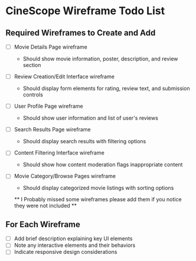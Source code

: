 # CineScope Wireframe Todo List

## Required Wireframes to Create and Add
- [ ] Movie Details Page wireframe
  - Should show movie information, poster, description, and review section

- [ ] Review Creation/Edit Interface wireframe
  - Should display form elements for rating, review text, and submission controls

- [ ] User Profile Page wireframe
  - Should show user information and list of user's reviews

- [ ] Search Results Page wireframe
  - Should display search results with filtering options

- [ ] Content Filtering Interface wireframe
  - Should show how content moderation flags inappropriate content

- [ ] Movie Category/Browse Pages wireframe
  - Should display categorized movie listings with sorting options

  ** I Probably missed some wireframes please add them if you notice they were not included **

## For Each Wireframe
- [ ] Add brief description explaining key UI elements
- [ ] Note any interactive elements and their behaviors
- [ ] Indicate responsive design considerations